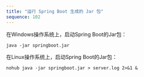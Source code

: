 ```yaml
---
title: "运行 Spring Boot 生成的 Jar 包"
sequence: 102
---
```


在Windows操作系统上，启动Spring Boot的Jar包：

```text
java -jar springboot.jar
```

在Linux操作系统上，启动Spring Boot的Jar包：

```text
nohub java -jar springboot.jar > server.log 2>&1 &
```
